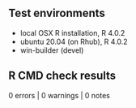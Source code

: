 ## Test environments
* local OSX R installation, R 4.0.2
* ubuntu 20.04 (on Rhub), R 4.0.2
* win-builder (devel)

## R CMD check results

0 errors | 0 warnings | 0 notes


